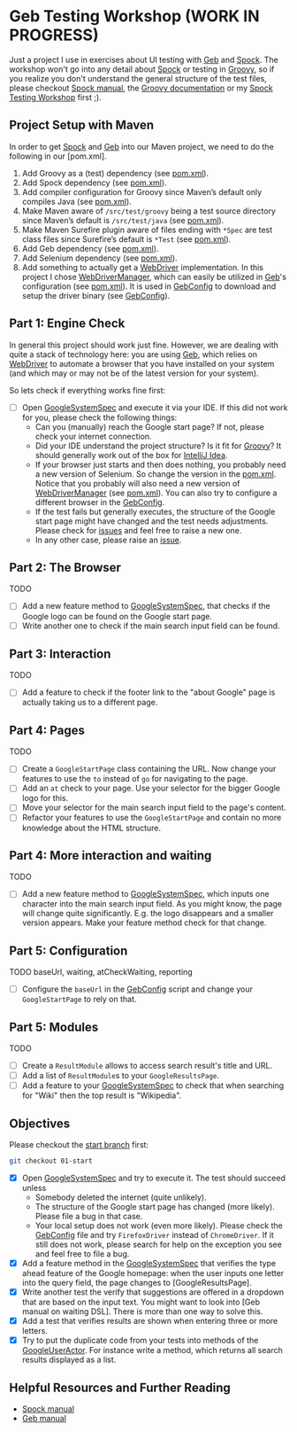 Geb Testing Workshop (WORK IN PROGRESS)
====================
Just a project I use in exercises about UI testing with [Geb] and [Spock]. The workshop won't go into any detail
about [Spock] or testing in [Groovy], so if you realize you don't understand the general structure of the test files,
please checkout [Spock manual], the [Groovy documentation] or my [Spock Testing Workshop] first ;).

Project Setup with Maven
------------------------
In order to get [Spock] and [Geb] into our Maven project, we need to do the following in our [pom.xml].

1. Add Groovy as a (test) dependency (see [pom.xml](pom.xml#L27-L32)).
2. Add Spock dependency (see [pom.xml](pom.xml#L34-L39)).
3. Add compiler configuration for Groovy since Maven’s default only compiles Java (see [pom.xml](pom.xml#L94-L120)).
4. Make Maven aware of `/src/test/groovy` being a test source directory since Maven’s default is `/src/test/java` (see [pom.xml](pom.xml#L77)).
5. Make Maven Surefire plugin aware of files ending with `*Spec` are test class files since Surefire’s default is 
`*Test` (see [pom.xml](pom.xml#L122-L133)).
6. Add Geb dependency (see [pom.xml](pom.xml#L41-L46)).
7. Add Selenium dependency (see [pom.xml](pom.xml#L62-L67)).
8. Add something to actually get a [WebDriver] implementation. In this project I chose [WebDriverManager], which can 
easily be utilized in [Geb]'s configuration (see [pom.xml](pom.xml#L69-L73)). It is used in [GebConfig] to download 
and setup the driver binary (see [GebConfig](src/test/resources/GebConfig.groovy#L28-L35)).

Part 1: Engine Check
--------------------
In general this project should work just fine. However, we are dealing with quite a stack of technology here: you are
using [Geb], which relies on [WebDriver] to automate a browser that you have installed on your system (and which may
or may not be of the latest version for your system).

So lets check if everything works fine first:
- [ ] Open [GoogleSystemSpec] and execute it via your IDE.
  If this did not work for you, please check the following things:
  - Can you (manually) reach the Google start page? If not, please check your internet connection.
  - Did your IDE understand the project structure? Is it fit for [Groovy]? It should generally work out of the box 
  for [IntelliJ Idea](https://www.jetbrains.com/idea/download/).
  - If your browser just starts and then does nothing, you probably need a new version of Selenium. So change the 
  version in the [pom.xml](pom.xml#L62-L67). Notice that you probably will also need a new version of 
  [WebDriverManager] (see [pom.xml](pom.xml#L69-L73)). You can also try to configure a different browser in the 
  [GebConfig].
  - If the test fails but generally executes, the structure of the Google start page might have changed and the test 
  needs adjustments. Please check for [issues] and feel free to raise a new one.
  - In any other case, please raise an [issue][issues].

Part 2: The Browser
-------------------
TODO

- [ ] Add a new feature method to [GoogleSystemSpec], that checks if the Google logo can be found on the Google start
page.
- [ ] Write another one to check if the main search input field can be found.

Part 3: Interaction
-------------------
TODO

- [ ] Add a feature to check if the footer link to the "about Google" page is actually taking us to a different page.

Part 4: Pages
-------------
TODO

- [ ] Create a `GoogleStartPage` class containing the URL. Now change your features to use the `to` instead of `go` for
navigating to the page.
- [ ] Add an `at` check to your page. Use your selector for the bigger Google logo for this.
- [ ] Move your selector for the main search input field to the page's content.
- [ ] Refactor your features to use the `GoogleStartPage` and contain no more knowledge about the HTML structure.

Part 4: More interaction and waiting
------------------------------------
TODO

- [ ] Add a new feature method to [GoogleSystemSpec], which inputs one character into the main search input field.
As you might know, the page will change quite significantly. E.g. the logo disappears and a smaller version appears. 
Make your feature method check for that change.

Part 5: Configuration
---------------------
TODO baseUrl, waiting, atCheckWaiting, reporting

- [ ] Configure the `baseUrl` in the [GebConfig] script and change your `GoogleStartPage` to rely on that.

Part 5: Modules
---------------
TODO

- [ ] Create a `ResultModule` allows to access search result's title and URL.
- [ ] Add a list of `ResultModule`s to your `GoogleResultsPage`.
- [ ] Add a feature to your [GoogleSystemSpec] to check that when searching for "Wiki" then the top result is 
"Wikipedia".

Objectives
----------
Please checkout the [start branch](https://github.com/mkutz/geb-testing-workshop/tree/01-start) first:
```bash
git checkout 01-start
```

- [X] Open [GoogleSystemSpec] and try to execute it. The test should succeed unless
  - Somebody deleted the internet (quite unlikely).
  - The structure of the Google start page has changed (more likely). Please file a bug in that case.
  - Your local setup does not work (even more likely). Please check the [GebConfig] file and try `FirefoxDriver` instead
    of `ChromeDriver`. If it still does not work, please search for help on the exception you see and feel free to file
    a bug.
- [X] Add a feature method in the [GoogleSystemSpec] that verifies the type ahead feature of the Google homepage:
  when the user inputs one letter into the query field, the page changes to [GoogleResultsPage].
- [X] Write another test the verify that suggestions are offered in a dropdown that are based on the input text.
  You might want to look into [Geb manual on waiting DSL]. There is more than one way to solve this.
- [X] Add a test that verifies results are shown when entering three or more letters.
- [X] Try to put the duplicate code from your tests into methods of the [GoogleUserActor].
  For instance write a method, which returns all search results displayed as a list.

Helpful Resources and Further Reading
-------------------------------------
* [Spock manual]
* [Geb manual]


[Groovy]: <http://www.groovy-lang.org/>
[Groovy documentation]: <http://www.groovy-lang.org/documentation.html>

[Spock]: <https://github.com/spockframework/spock>
[Spock manual]: <http://docs.spockframework.org/>
[Spock Testing Workshop]: <https://github.com/mkutz/spock-testing-workshop>

[Geb]: <http://www.gebish.org/>
[Geb manual]: <http://www.gebish.org/manual/current/>
[Introduction section]: <http://www.gebish.org/manual/current/#introduction>
[The Browser section]: <http://www.gebish.org/manual/current/#browser>
[The WebDriver implementation section]: <http://www.gebish.org/manual/current/#driver>
[Interacting with content section]: <http://www.gebish.org/manual/current/#navigator>
[Pages section]: <http://www.gebish.org/manual/current/#pages>
[Modules section]: <http://www.gebish.org/manual/current/#modules>
[Configuration section]: <http://www.gebish.org/manual/current/#configuration>
[Implicit assertions section]: <http://www.gebish.org/manual/current/#implicit-assertions>
[Spock, JUnit & TestNG section]: <http://www.gebish.org/manual/current/#spock-junit-testng>
[Javascript, AJAX and dynamic pages seaction]: <http://www.gebish.org/manual/current/#javascript-ajax-and-dynamic-pages>
[Waiting section]: <http://www.gebish.org/manual/current/#waiting>

[WebDriver]: <http://www.seleniumhq.org/projects/webdriver/>
[WebDriverManager]: <https://github.com/bonigarcia/webdrivermanager>

[GoogleSystemSpec]: <src/test/groovy/de/assertagile/workshop/gebtesting/test/GoogleSystemSpec.groovy>
[GoogleStartPage]: <src/test/groovy/de/assertagile/workshop/gebtesting/test/pages/GoogleStartPage.groovy>
[GoogleUserActor]: <src/test/groovy/de/assertagile/workshop/gebtesting/test/actors/GoogleUserActor.groovy>
[GebConfig]: <src/test/resources/GebConfig.groovy>

[issues]: </issues>
